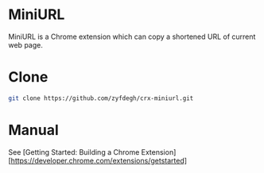 # MiniURL

MiniURL is a Chrome extension which can copy a shortened URL of current web page.

# Clone

```sh
git clone https://github.com/zyfdegh/crx-miniurl.git
```
# Manual

See [Getting Started: Building a Chrome Extension][https://developer.chrome.com/extensions/getstarted]

